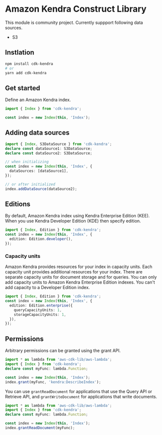 # Amazon Kendra Construct Library

This module is community project.
Currently suppport following data sources.

- S3

## Instlation

```bash
npm install cdk-kendra
# or
yarn add cdk-kendra
```

## Get started

Define an Amazon Kendra index.

```ts
import { Index } from 'cdk-kendra';

const index = new Index(this, 'Index');
```

## Adding data sources

```ts
import { Index, S3DataSource } from 'cdk-kendra';
declare const dataSource1: S3DataSource;
declare const dataSource2: S3DataSource;

// when initializing
const index = new Index(this, 'Index', {
  dataSources: [dataSource1],
});

// or after initialized
index.addDataSource(dataSource2);
```

## Editions

By default, Amazon Kendra index using Kendra Enterprise Edition (KEE).
When you use Kendra Developer Edition (KDE) then specify edition.

```ts
import { Index, Edition } from 'cdk-kendra';
const index = new Index(this, 'Index', {
  edition: Edition.developer(),
});
```

### Capacity units

Amazon Kendra provides resources for your index in capacity units.
Each capacity unit provides additional resources for your index.
There are separate capacity units for document storage and for queries.
You can only add capacity units to Amazon Kendra Enterprise Edition indexes.
You can't add capacity to a Developer Edition index.

```ts
import { Index, Edition } from 'cdk-kendra';
const index = new Index(this, 'Index', {
  edition: Edition.enterprise({
    queryCapacityUnits: 1,
    storageCapacityUnits: 1,
  }),
});
```

## Permissions

Arbitrary permissions can be granted using the grant API.
```ts
import * as lambda from 'aws-cdk-lib/aws-lambda';
import { Index } from 'cdk-kendra';
declare const myFunc: lambda.Function;

const index = new Index(this, 'Index');
index.grant(myFunc, 'kendra:DescribeIndex');
```

You can use `grantReadDocument` for applications that use the Query API or Retrieve API, and `grantWriteDocument` for applications that write documents.
```ts
import * as lambda from 'aws-cdk-lib/aws-lambda';
import { Index } from 'cdk-kendra';
declare const myFunc: lambda.Function;

const index = new Index(this, 'Index');
index.grantReadDocument(myFunc);
```


